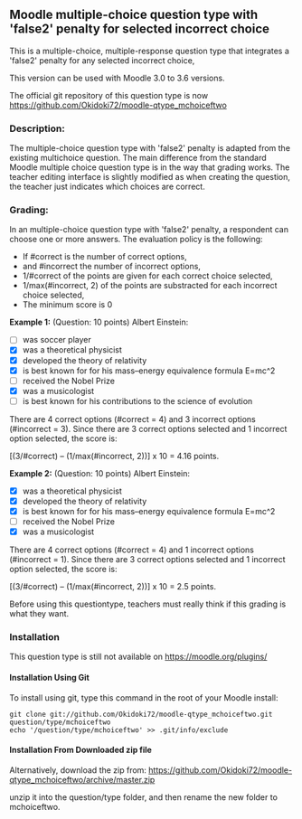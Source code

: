 Moodle multiple-choice question type with 'false2' penalty for selected incorrect choice
----------------------------------------------------------------------------------------

This is a multiple-choice, multiple-response question type that integrates a 'false2' penalty for any selected
incorrect choice,

This version can be used with Moodle 3.0 to 3.6 versions.

The official git repository of this question type is now https://github.com/Okidoki72/moodle-qtype_mchoiceftwo

### Description:

The multiple-choice question type with 'false2' penalty is adapted from the existing multichoice question.
The main difference from the standard Moodle multiple choice question type is
in the way that grading works.
The teacher editing interface is slightly modified as when creating the question, the teacher just
indicates which choices are correct.

### Grading:

In an multiple-choice question type with 'false2' penalty, a respondent can choose one or more answers.
The evaluation policy is the following:
* If #correct is the number of correct options,
* and #incorrect the number of incorrect options,
* 1/#correct of the points are given for each correct choice selected,
* 1/max(#incorrect, 2) of the points are substracted for each incorrect choice selected,
* The minimum score is 0

**Example 1:**
(Question: 10 points) Albert Einstein:
- [ ] was soccer player
- [x] was a theoretical physicist
- [x] developed the theory of relativity
- [x] is best known for for his mass–energy equivalence formula E=mc^2
- [ ] received the Nobel Prize
- [x] was a musicologist
- [ ] is best known for his contributions to the science of evolution

There are 4 correct options (#correct = 4)  and 3 incorrect options (#incorrect = 3).
Since there are 3 correct options selected and 1 incorrect option selected, the score is:

[(3/#correct) – (1/max(#incorrect, 2))] x 10 = 4.16 points.

**Example 2:**
(Question: 10 points) Albert Einstein:
- [x] was a theoretical physicist
- [x] developed the theory of relativity
- [x] is best known for for his mass–energy equivalence formula E=mc^2
- [ ] received the Nobel Prize
- [x] was a musicologist

There are 4 correct options (#correct = 4)  and 1 incorrect options (#incorrect = 1).
Since there are 3 correct options selected and 1 incorrect option selected, the score is:

[(3/#correct) – (1/max(#incorrect, 2))] x 10 = 2.5 points.

Before using this questiontype, teachers must really think if this grading is what they want.

### Installation

This question type is still not available on https://moodle.org/plugins/

#### Installation Using Git

To install using git, type this command in the
root of your Moodle install:

    git clone git://github.com/Okidoki72/moodle-qtype_mchoiceftwo.git question/type/mchoiceftwo
    echo '/question/type/mchoiceftwo' >> .git/info/exclude

#### Installation From Downloaded zip file

Alternatively, download the zip from:
  https://github.com/Okidoki72/moodle-qtype_mchoiceftwo/archive/master.zip

unzip it into the question/type folder, and then rename the new folder to mchoiceftwo.
